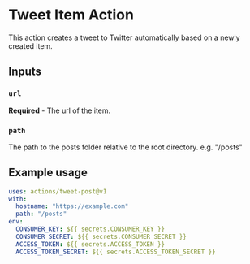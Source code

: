 # Tweet Item Action

This action creates a tweet to Twitter automatically based on a newly created item.

## Inputs

### `url`

**Required** - The url of the item.

### `path`

The path to the posts folder relative to the root directory. e.g. "/posts"

## Example usage

```yaml
uses: actions/tweet-post@v1
with:
  hostname: "https://example.com"
  path: "/posts"
env:
  CONSUMER_KEY: ${{ secrets.CONSUMER_KEY }}
  CONSUMER_SECRET: ${{ secrets.CONSUMER_SECRET }}
  ACCESS_TOKEN: ${{ secrets.ACCESS_TOKEN }}
  ACCESS_TOKEN_SECRET: ${{ secrets.ACCESS_TOKEN_SECRET }}
```
